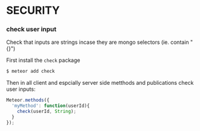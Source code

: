 # SECURITY

### check user input
Check that inputs are strings incase they are mongo selectors (ie. contain "{}")

First install the `check` package
```sh
$ meteor add check
```

Then in all client and espcially server side metthods and publications check user inputs:

```js
Meteor.methods({
  'myMethod': function(userId){
    check(userId, String);
  }
});
```
